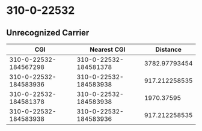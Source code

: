 # 310-0-22532
## Unrecognized Carrier


| CGI | Nearest CGI | Distance |
|-----|-------------|----------|
| 310-0-22532-184567298 | 310-0-22532-184581378 | 3782.97793454 |
| 310-0-22532-184583936 | 310-0-22532-184583938 | 917.212258535 |
| 310-0-22532-184581378 | 310-0-22532-184583938 | 1970.37595 |
| 310-0-22532-184583938 | 310-0-22532-184583936 | 917.212258535 |
